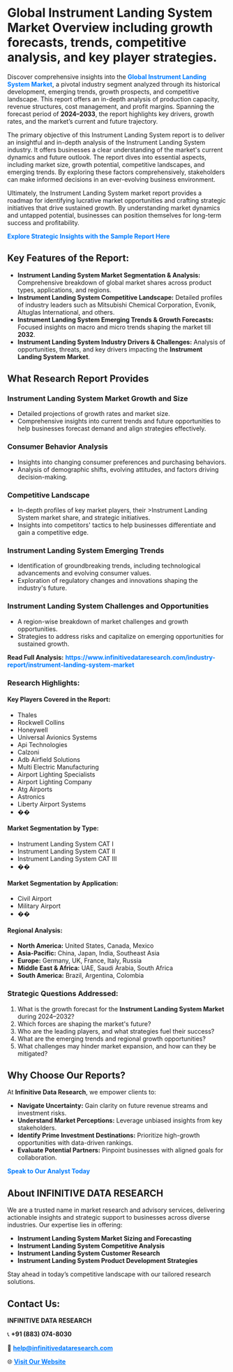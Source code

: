 <h1>Global Instrument Landing System Market Overview including growth forecasts, trends, competitive analysis, and key player strategies.</h1>
<p>
Discover comprehensive insights into the 
<a href="https://www.infinitivedataresearch.com/industry-report/instrument-landing-system-market" rel="dofollow" style="color: #007BFF; text-decoration: none;"><strong>Global Instrument Landing System Market</strong></a>, a pivotal industry segment analyzed through its historical development, emerging trends, growth prospects, and competitive landscape. This report offers an in-depth analysis of production capacity, revenue structures, cost management, and profit margins. Spanning the forecast period of <strong>2024–2033</strong>, the report highlights key drivers, growth rates, and the market’s current and future trajectory.
</p>
<p>
The primary objective of this Instrument Landing System report is to deliver an insightful and in-depth analysis of the Instrument Landing System industry. It offers businesses a clear understanding of the market's current dynamics and future outlook. The report dives into essential aspects, including market size, growth potential, competitive landscapes, and emerging trends. By exploring these factors comprehensively, stakeholders can make informed decisions in an ever-evolving business environment.
</p>
<p>
Ultimately, the Instrument Landing System market report provides a roadmap for identifying lucrative market opportunities and crafting strategic initiatives that drive sustained growth. By understanding market dynamics and untapped potential, businesses can position themselves for long-term success and profitability.
</p>
<p>
<a href="https://www.infinitivedataresearch.com/request-sample/reportId=108561" style="color: #007BFF; text-decoration: none;"><strong>Explore Strategic Insights with the Sample Report Here</strong></a>
</p>

<h2>Key Features of the Report:</h2>
<ul>
<li><strong>Instrument Landing System Market Segmentation & Analysis:</strong> Comprehensive breakdown of global market shares across product types, applications, and regions.</li>
<li><strong>Instrument Landing System Competitive Landscape:</strong> Detailed profiles of industry leaders such as Mitsubishi Chemical Corporation, Evonik, Altuglas International, and others.</li>
<li><strong>Instrument Landing System Emerging Trends & Growth Forecasts:</strong> Focused insights on macro and micro trends shaping the market till <strong>2032</strong>.</li>
<li><strong>Instrument Landing System Industry Drivers & Challenges:</strong> Analysis of opportunities, threats, and key drivers impacting the <strong>Instrument Landing System Market</strong>.</li>
</ul>

<h2>What Research Report Provides</h2>
<h3>Instrument Landing System Market Growth and Size</h3>
<ul>
<li>Detailed projections of growth rates and market size.</li>
<li>Comprehensive insights into current trends and future opportunities to help businesses forecast demand and align strategies effectively.</li>
</ul>

<h3>Consumer Behavior Analysis</h3>
<ul>
<li>Insights into changing consumer preferences and purchasing behaviors.</li>
<li>Analysis of demographic shifts, evolving attitudes, and factors driving decision-making.</li>
</ul>

<h3>Competitive Landscape</h3>
<ul>
<li>In-depth profiles of key market players, their >Instrument Landing System market share, and strategic initiatives.</li>
<li>Insights into competitors' tactics to help businesses differentiate and gain a competitive edge.</li>
</ul>

<h3>Instrument Landing System Emerging Trends</h3>
<ul>
<li>Identification of groundbreaking trends, including technological advancements and evolving consumer values.</li>
<li>Exploration of regulatory changes and innovations shaping the industry's future.</li>
</ul>

<h3>Instrument Landing System Challenges and Opportunities</h3>
<ul>
<li>A region-wise breakdown of market challenges and growth opportunities.</li>
<li>Strategies to address risks and capitalize on emerging opportunities for sustained growth.</li>
</ul>
<p><strong>Read Full Analysis:</strong> <a href="https://www.infinitivedataresearch.com/industry-report/instrument-landing-system-market" rel="dofollow" style="color: #007BFF; text-decoration: none;"><strong>https://www.infinitivedataresearch.com/industry-report/instrument-landing-system-market</strong></a></p>
<h3>Research Highlights:</h3>
<h4>Key Players Covered in the Report:</h4>
<ul><li>Thales</li><li>Rockwell Collins</li><li>Honeywell</li><li>Universal Avionics Systems</li><li>Api Technologies</li><li>Calzoni</li><li>Adb Airfield Solutions</li><li>Multi Electric Manufacturing</li><li>Airport Lighting Specialists</li><li>Airport Lighting Company</li><li>Atg Airports</li><li>Astronics</li><li>Liberty Airport Systems</li><li>��</li></ul>
<h4>Market Segmentation by Type:</h4>
<ul><li>Instrument Landing System CAT I</li><li>Instrument Landing System CAT II</li><li>Instrument Landing System CAT III</li><li>��</li></ul>
<h4>Market Segmentation by Application:</h4>
<ul><li>Civil Airport</li><li>Military Airport</li><li>��</li></ul>

<h4>Regional Analysis:</h4>
<ul>
<li><strong>North America:</strong> United States, Canada, Mexico</li>
<li><strong>Asia-Pacific:</strong> China, Japan, India, Southeast Asia</li>
<li><strong>Europe:</strong> Germany, UK, France, Italy, Russia</li>
<li><strong>Middle East & Africa:</strong> UAE, Saudi Arabia, South Africa</li>
<li><strong>South America:</strong> Brazil, Argentina, Colombia</li>
</ul>

<h3>Strategic Questions Addressed:</h3>
<ol>
<li>What is the growth forecast for the <strong>Instrument Landing System Market</strong> during 2024–2032?</li>
<li>Which forces are shaping the market's future?</li>
<li>Who are the leading players, and what strategies fuel their success?</li>
<li>What are the emerging trends and regional growth opportunities?</li>
<li>What challenges may hinder market expansion, and how can they be mitigated?</li>
</ol>

<h2>Why Choose Our Reports?</h2>
<p>At <strong>Infinitive Data Research</strong>, we empower clients to:</p>
<ul>
<li><strong>Navigate Uncertainty:</strong> Gain clarity on future revenue streams and investment risks.</li>
<li><strong>Understand Market Perceptions:</strong> Leverage unbiased insights from key stakeholders.</li>
<li><strong>Identify Prime Investment Destinations:</strong> Prioritize high-growth opportunities with data-driven rankings.</li>
<li><strong>Evaluate Potential Partners:</strong> Pinpoint businesses with aligned goals for collaboration.</li>
</ul>
<p><a href="https://www.infinitivedataresearch.com/industry-report/instrument-landing-system-market" rel="dofollow" style="color: #007BFF; text-decoration: none;"><strong>Speak to Our Analyst Today</strong></a></p>

<h2>About INFINITIVE DATA RESEARCH</h2>
<p>We are a trusted name in market research and advisory services, delivering actionable insights and strategic support to businesses across diverse industries. Our expertise lies in offering:</p>
<ul>
<li><strong>Instrument Landing System Market Sizing and Forecasting</strong></li>
<li><strong>Instrument Landing System Competitive Analysis</strong></li>
<li><strong>Instrument Landing System Customer Research</strong></li>
<li><strong>Instrument Landing System Product Development Strategies</strong></li>
</ul>
<p>Stay ahead in today’s competitive landscape with our tailored research solutions.</p>

<h2>Contact Us:</h2>
<p><strong>INFINITIVE DATA RESEARCH</strong></p>
<p>📞 <strong>+91 (883) 074-8030</strong></p>
<p>📧 <strong><a href="mailto:help@infinitivedataresearch.com" style="color: #007BFF;">help@infinitivedataresearch.com</a></strong></p>
<p>🌐 <strong><a href="https://www.infinitivedataresearch.com" rel="dofollow" style="color: #007BFF;">Visit Our Website</a></strong></p>